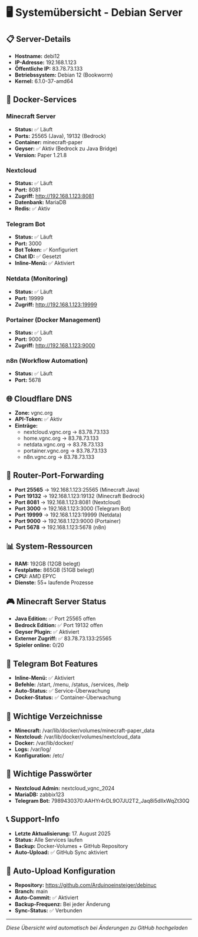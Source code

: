 # 🖥️ Systemübersicht - Debian Server

## 📋 Server-Details
- **Hostname:** debi12
- **IP-Adresse:** 192.168.1.123
- **Öffentliche IP:** 83.78.73.133
- **Betriebssystem:** Debian 12 (Bookworm)
- **Kernel:** 6.1.0-37-amd64

## 🐳 Docker-Services

### Minecraft Server
- **Status:** ✅ Läuft
- **Ports:** 25565 (Java), 19132 (Bedrock)
- **Container:** minecraft-paper
- **Geyser:** ✅ Aktiv (Bedrock zu Java Bridge)
- **Version:** Paper 1.21.8

### Nextcloud
- **Status:** ✅ Läuft
- **Port:** 8081
- **Zugriff:** http://192.168.1.123:8081
- **Datenbank:** MariaDB
- **Redis:** ✅ Aktiv

### Telegram Bot
- **Status:** ✅ Läuft
- **Port:** 3000
- **Bot Token:** ✅ Konfiguriert
- **Chat ID:** ✅ Gesetzt
- **Inline-Menü:** ✅ Aktiviert

### Netdata (Monitoring)
- **Status:** ✅ Läuft
- **Port:** 19999
- **Zugriff:** http://192.168.1.123:19999

### Portainer (Docker Management)
- **Status:** ✅ Läuft
- **Port:** 9000
- **Zugriff:** http://192.168.1.123:9000

### n8n (Workflow Automation)
- **Status:** ✅ Läuft
- **Port:** 5678

## 🌐 Cloudflare DNS
- **Zone:** vgnc.org
- **API-Token:** ✅ Aktiv
- **Einträge:**
  - nextcloud.vgnc.org → 83.78.73.133
  - home.vgnc.org → 83.78.73.133
  - netdata.vgnc.org → 83.78.73.133
  - portainer.vgnc.org → 83.78.73.133
  - n8n.vgnc.org → 83.78.73.133

## 🔧 Router-Port-Forwarding
- **Port 25565** → 192.168.1.123:25565 (Minecraft Java)
- **Port 19132** → 192.168.1.123:19132 (Minecraft Bedrock)
- **Port 8081** → 192.168.1.123:8081 (Nextcloud)
- **Port 3000** → 192.168.1.123:3000 (Telegram Bot)
- **Port 19999** → 192.168.1.123:19999 (Netdata)
- **Port 9000** → 192.168.1.123:9000 (Portainer)
- **Port 5678** → 192.168.1.123:5678 (n8n)

## 📊 System-Ressourcen
- **RAM:** 192GB (12GB belegt)
- **Festplatte:** 865GB (51GB belegt)
- **CPU:** AMD EPYC
- **Dienste:** 55+ laufende Prozesse

## 🎮 Minecraft Server Status
- **Java Edition:** ✅ Port 25565 offen
- **Bedrock Edition:** ✅ Port 19132 offen
- **Geyser Plugin:** ✅ Aktiviert
- **Externer Zugriff:** ✅ 83.78.73.133:25565
- **Spieler online:** 0/20

## 📱 Telegram Bot Features
- **Inline-Menü:** ✅ Aktiviert
- **Befehle:** /start, /menu, /status, /services, /help
- **Auto-Status:** ✅ Service-Überwachung
- **Docker-Status:** ✅ Container-Überwachung

## 📁 Wichtige Verzeichnisse
- **Minecraft:** /var/lib/docker/volumes/minecraft-paper_data
- **Nextcloud:** /var/lib/docker/volumes/nextcloud_data
- **Docker:** /var/lib/docker/
- **Logs:** /var/log/
- **Konfiguration:** /etc/

## 🔑 Wichtige Passwörter
- **Nextcloud Admin:** nextcloud_vgnc_2024
- **MariaDB:** zabbix123
- **Telegram Bot:** 7989430370:AAHYr4rDL9O7JU2T2_Jaq8i5dIlxWqZt30Q

## 📞 Support-Info
- **Letzte Aktualisierung:** 17. August 2025
- **Status:** Alle Services laufen
- **Backup:** Docker-Volumes + GitHub Repository
- **Auto-Upload:** ✅ GitHub Sync aktiviert

## 🚀 Auto-Upload Konfiguration
- **Repository:** https://github.com/Arduinoeinsteiger/debinuc
- **Branch:** main
- **Auto-Commit:** ✅ Aktiviert
- **Backup-Frequenz:** Bei jeder Änderung
- **Sync-Status:** ✅ Verbunden

---
*Diese Übersicht wird automatisch bei Änderungen zu GitHub hochgeladen*
